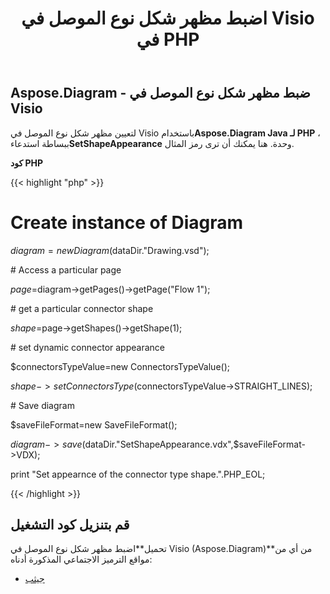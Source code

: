 ﻿---
title: اضبط مظهر شكل نوع الموصل في Visio في PHP
type: docs
weight: 100
url: /ar/java/set-appearance-of-the-connector-type-shape-in-visio-in-php/
---
## **Aspose.Diagram - ضبط مظهر شكل نوع الموصل في Visio**
 لتعيين مظهر شكل نوع الموصل في Visio باستخدام**Aspose.Diagram Java لـ PHP** ، ببساطة استدعاء**SetShapeAppearance** وحدة. هنا يمكنك أن ترى رمز المثال.

**كود PHP**

{{< highlight "php" >}}

 # Create instance of Diagram

$diagram =new Diagram($dataDir."Drawing.vsd");

\# Access a particular page

$page=$diagram->getPages()->getPage("Flow 1");

\# get a particular connector shape

$shape=$page->getShapes()->getShape(1);

\# set dynamic connector appearance

$connectorsTypeValue=new ConnectorsTypeValue();

$shape->setConnectorsType($connectorsTypeValue->STRAIGHT_LINES);

\# Save diagram

$saveFileFormat=new SaveFileFormat();

$diagram->save($dataDir."SetShapeAppearance.vdx",$saveFileFormat->VDX);

print "Set appearnce of the connector type shape.".PHP_EOL;

{{< /highlight >}}
## **قم بتنزيل كود التشغيل**
 تحميل**اضبط مظهر شكل نوع الموصل في Visio (Aspose.Diagram)**من أي من مواقع الترميز الاجتماعي المذكورة أدناه:

- [جيثب](https://github.com/asposediagram/Aspose.Diagram-for-Java/blob/master/Plugins/Aspose_Diagram_Java_for_PHP/src/aspose/diagram/WorkingwithShapes/SetShapeAppearance.php)
